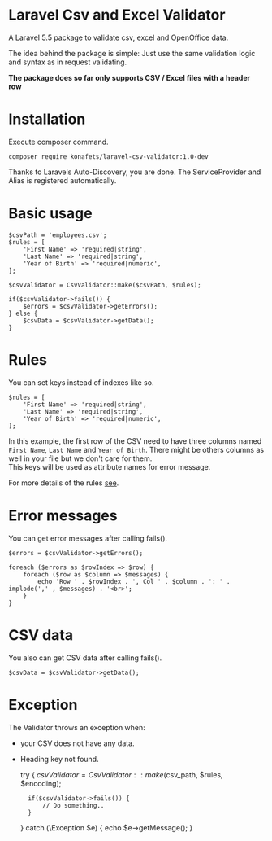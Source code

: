 # Laravel Csv and Excel Validator
A Laravel 5.5 package to validate csv, excel and OpenOffice data.

The idea behind the package is simple: Just use the same validation logic and syntax as in request validating.   

**The package does so far only supports CSV / Excel files with a header row**

# Installation

Execute composer command.

    composer require konafets/laravel-csv-validator:1.0-dev

Thanks to Laravels Auto-Discovery, you are done. The ServiceProvider and Alias is registered automatically.
    
# Basic usage

    $csvPath = 'employees.csv';
    $rules = [
        'First Name' => 'required|string',
        'Last Name' => 'required|string',
        'Year of Birth' => 'required|numeric',
    ];
    
    $csvValidator = CsvValidator::make($csvPath, $rules);
    
    if($csvValidator->fails()) {
        $errors = $csvValidator->getErrors();
    } else {
        $csvData = $csvValidator->getData();
    }
    
# Rules

You can set keys instead of indexes like so.

    $rules = [
        'First Name' => 'required|string',
        'Last Name' => 'required|string',
        'Year of Birth' => 'required|numeric',
    ];

In this example, the first row of the CSV need to have three columns named `First Name`, `Last Name` and `Year of Birth`. There might be others columns as well in your file but we don't care for them.  
This keys will be used as attribute names for error message.

For more details of the rules [see](https://laravel.com/docs/5.5/validation#available-validation-rules). 

# Error messages

You can get error messages after calling fails().

    $errors = $csvValidator->getErrors();
    
    foreach ($errors as $rowIndex => $row) {
        foreach ($row as $column => $messages) {
            echo 'Row ' . $rowIndex . ', Col ' . $column . ': ' . implode(',' , $messages) . '<br>';
        }
    }

# CSV data

You also can get CSV data after calling fails().

    $csvData = $csvValidator->getData();

# Exception

The Validator throws an exception when:

* your CSV does not have any data.
* Heading key not found.


    try {
        $csvValidator = CsvValidator::make($csv_path, $rules, $encoding);

        if($csvValidator->fails()) {
            // Do something..
        }
    } catch (\Exception $e) {
        echo $e->getMessage();
    }
